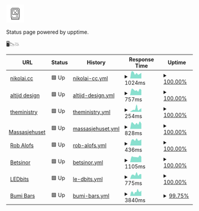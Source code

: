 ![Sad Computer](https://raw.githubusercontent.com/nikolai-cc/upp/master/assets/sadcomputer.jpg)

Status page powered by upptime.

🖥📉💥

<!--start: status pages-->
<!-- This summary is generated by Upptime (https://github.com/upptime/upptime) -->
<!-- Do not edit this manually, your changes will be overwritten -->
<!-- prettier-ignore -->
| URL | Status | History | Response Time | Uptime |
| --- | ------ | ------- | ------------- | ------ |
| <img alt="" src="https://favicons.githubusercontent.com/www.nikolai.cc" height="13"> [nikolai.cc](https://www.nikolai.cc) | 🟩 Up | [nikolai-cc.yml](https://github.com/nikolai-cc/upp/commits/HEAD/history/nikolai-cc.yml) | <details><summary><img alt="Response time graph" src="./graphs/nikolai-cc/response-time-week.png" height="20"> 1024ms</summary><br><a href="https://nikolai-cc.github.io/upp/history/nikolai-cc"><img alt="Response time 893" src="https://img.shields.io/endpoint?url=https%3A%2F%2Fraw.githubusercontent.com%2Fnikolai-cc%2Fupp%2FHEAD%2Fapi%2Fnikolai-cc%2Fresponse-time.json"></a><br><a href="https://nikolai-cc.github.io/upp/history/nikolai-cc"><img alt="24-hour response time 900" src="https://img.shields.io/endpoint?url=https%3A%2F%2Fraw.githubusercontent.com%2Fnikolai-cc%2Fupp%2FHEAD%2Fapi%2Fnikolai-cc%2Fresponse-time-day.json"></a><br><a href="https://nikolai-cc.github.io/upp/history/nikolai-cc"><img alt="7-day response time 1024" src="https://img.shields.io/endpoint?url=https%3A%2F%2Fraw.githubusercontent.com%2Fnikolai-cc%2Fupp%2FHEAD%2Fapi%2Fnikolai-cc%2Fresponse-time-week.json"></a><br><a href="https://nikolai-cc.github.io/upp/history/nikolai-cc"><img alt="30-day response time 1017" src="https://img.shields.io/endpoint?url=https%3A%2F%2Fraw.githubusercontent.com%2Fnikolai-cc%2Fupp%2FHEAD%2Fapi%2Fnikolai-cc%2Fresponse-time-month.json"></a><br><a href="https://nikolai-cc.github.io/upp/history/nikolai-cc"><img alt="1-year response time 893" src="https://img.shields.io/endpoint?url=https%3A%2F%2Fraw.githubusercontent.com%2Fnikolai-cc%2Fupp%2FHEAD%2Fapi%2Fnikolai-cc%2Fresponse-time-year.json"></a></details> | <details><summary><a href="https://nikolai-cc.github.io/upp/history/nikolai-cc">100.00%</a></summary><a href="https://nikolai-cc.github.io/upp/history/nikolai-cc"><img alt="All-time uptime 97.70%" src="https://img.shields.io/endpoint?url=https%3A%2F%2Fraw.githubusercontent.com%2Fnikolai-cc%2Fupp%2FHEAD%2Fapi%2Fnikolai-cc%2Fuptime.json"></a><br><a href="https://nikolai-cc.github.io/upp/history/nikolai-cc"><img alt="24-hour uptime 100.00%" src="https://img.shields.io/endpoint?url=https%3A%2F%2Fraw.githubusercontent.com%2Fnikolai-cc%2Fupp%2FHEAD%2Fapi%2Fnikolai-cc%2Fuptime-day.json"></a><br><a href="https://nikolai-cc.github.io/upp/history/nikolai-cc"><img alt="7-day uptime 100.00%" src="https://img.shields.io/endpoint?url=https%3A%2F%2Fraw.githubusercontent.com%2Fnikolai-cc%2Fupp%2FHEAD%2Fapi%2Fnikolai-cc%2Fuptime-week.json"></a><br><a href="https://nikolai-cc.github.io/upp/history/nikolai-cc"><img alt="30-day uptime 100.00%" src="https://img.shields.io/endpoint?url=https%3A%2F%2Fraw.githubusercontent.com%2Fnikolai-cc%2Fupp%2FHEAD%2Fapi%2Fnikolai-cc%2Fuptime-month.json"></a><br><a href="https://nikolai-cc.github.io/upp/history/nikolai-cc"><img alt="1-year uptime 97.70%" src="https://img.shields.io/endpoint?url=https%3A%2F%2Fraw.githubusercontent.com%2Fnikolai-cc%2Fupp%2FHEAD%2Fapi%2Fnikolai-cc%2Fuptime-year.json"></a></details>
| <img alt="" src="https://favicons.githubusercontent.com/www.altijd.design" height="13"> [altijd design](https://www.altijd.design) | 🟩 Up | [altijd-design.yml](https://github.com/nikolai-cc/upp/commits/HEAD/history/altijd-design.yml) | <details><summary><img alt="Response time graph" src="./graphs/altijd-design/response-time-week.png" height="20"> 757ms</summary><br><a href="https://nikolai-cc.github.io/upp/history/altijd-design"><img alt="Response time 687" src="https://img.shields.io/endpoint?url=https%3A%2F%2Fraw.githubusercontent.com%2Fnikolai-cc%2Fupp%2FHEAD%2Fapi%2Faltijd-design%2Fresponse-time.json"></a><br><a href="https://nikolai-cc.github.io/upp/history/altijd-design"><img alt="24-hour response time 564" src="https://img.shields.io/endpoint?url=https%3A%2F%2Fraw.githubusercontent.com%2Fnikolai-cc%2Fupp%2FHEAD%2Fapi%2Faltijd-design%2Fresponse-time-day.json"></a><br><a href="https://nikolai-cc.github.io/upp/history/altijd-design"><img alt="7-day response time 757" src="https://img.shields.io/endpoint?url=https%3A%2F%2Fraw.githubusercontent.com%2Fnikolai-cc%2Fupp%2FHEAD%2Fapi%2Faltijd-design%2Fresponse-time-week.json"></a><br><a href="https://nikolai-cc.github.io/upp/history/altijd-design"><img alt="30-day response time 819" src="https://img.shields.io/endpoint?url=https%3A%2F%2Fraw.githubusercontent.com%2Fnikolai-cc%2Fupp%2FHEAD%2Fapi%2Faltijd-design%2Fresponse-time-month.json"></a><br><a href="https://nikolai-cc.github.io/upp/history/altijd-design"><img alt="1-year response time 687" src="https://img.shields.io/endpoint?url=https%3A%2F%2Fraw.githubusercontent.com%2Fnikolai-cc%2Fupp%2FHEAD%2Fapi%2Faltijd-design%2Fresponse-time-year.json"></a></details> | <details><summary><a href="https://nikolai-cc.github.io/upp/history/altijd-design">100.00%</a></summary><a href="https://nikolai-cc.github.io/upp/history/altijd-design"><img alt="All-time uptime 99.96%" src="https://img.shields.io/endpoint?url=https%3A%2F%2Fraw.githubusercontent.com%2Fnikolai-cc%2Fupp%2FHEAD%2Fapi%2Faltijd-design%2Fuptime.json"></a><br><a href="https://nikolai-cc.github.io/upp/history/altijd-design"><img alt="24-hour uptime 100.00%" src="https://img.shields.io/endpoint?url=https%3A%2F%2Fraw.githubusercontent.com%2Fnikolai-cc%2Fupp%2FHEAD%2Fapi%2Faltijd-design%2Fuptime-day.json"></a><br><a href="https://nikolai-cc.github.io/upp/history/altijd-design"><img alt="7-day uptime 100.00%" src="https://img.shields.io/endpoint?url=https%3A%2F%2Fraw.githubusercontent.com%2Fnikolai-cc%2Fupp%2FHEAD%2Fapi%2Faltijd-design%2Fuptime-week.json"></a><br><a href="https://nikolai-cc.github.io/upp/history/altijd-design"><img alt="30-day uptime 100.00%" src="https://img.shields.io/endpoint?url=https%3A%2F%2Fraw.githubusercontent.com%2Fnikolai-cc%2Fupp%2FHEAD%2Fapi%2Faltijd-design%2Fuptime-month.json"></a><br><a href="https://nikolai-cc.github.io/upp/history/altijd-design"><img alt="1-year uptime 99.96%" src="https://img.shields.io/endpoint?url=https%3A%2F%2Fraw.githubusercontent.com%2Fnikolai-cc%2Fupp%2FHEAD%2Fapi%2Faltijd-design%2Fuptime-year.json"></a></details>
| <img alt="" src="https://favicons.githubusercontent.com/www.theministry.co" height="13"> [theministry](https://www.theministry.co) | 🟩 Up | [theministry.yml](https://github.com/nikolai-cc/upp/commits/HEAD/history/theministry.yml) | <details><summary><img alt="Response time graph" src="./graphs/theministry/response-time-week.png" height="20"> 254ms</summary><br><a href="https://nikolai-cc.github.io/upp/history/theministry"><img alt="Response time 249" src="https://img.shields.io/endpoint?url=https%3A%2F%2Fraw.githubusercontent.com%2Fnikolai-cc%2Fupp%2FHEAD%2Fapi%2Ftheministry%2Fresponse-time.json"></a><br><a href="https://nikolai-cc.github.io/upp/history/theministry"><img alt="24-hour response time 94" src="https://img.shields.io/endpoint?url=https%3A%2F%2Fraw.githubusercontent.com%2Fnikolai-cc%2Fupp%2FHEAD%2Fapi%2Ftheministry%2Fresponse-time-day.json"></a><br><a href="https://nikolai-cc.github.io/upp/history/theministry"><img alt="7-day response time 254" src="https://img.shields.io/endpoint?url=https%3A%2F%2Fraw.githubusercontent.com%2Fnikolai-cc%2Fupp%2FHEAD%2Fapi%2Ftheministry%2Fresponse-time-week.json"></a><br><a href="https://nikolai-cc.github.io/upp/history/theministry"><img alt="30-day response time 352" src="https://img.shields.io/endpoint?url=https%3A%2F%2Fraw.githubusercontent.com%2Fnikolai-cc%2Fupp%2FHEAD%2Fapi%2Ftheministry%2Fresponse-time-month.json"></a><br><a href="https://nikolai-cc.github.io/upp/history/theministry"><img alt="1-year response time 249" src="https://img.shields.io/endpoint?url=https%3A%2F%2Fraw.githubusercontent.com%2Fnikolai-cc%2Fupp%2FHEAD%2Fapi%2Ftheministry%2Fresponse-time-year.json"></a></details> | <details><summary><a href="https://nikolai-cc.github.io/upp/history/theministry">100.00%</a></summary><a href="https://nikolai-cc.github.io/upp/history/theministry"><img alt="All-time uptime 99.94%" src="https://img.shields.io/endpoint?url=https%3A%2F%2Fraw.githubusercontent.com%2Fnikolai-cc%2Fupp%2FHEAD%2Fapi%2Ftheministry%2Fuptime.json"></a><br><a href="https://nikolai-cc.github.io/upp/history/theministry"><img alt="24-hour uptime 100.00%" src="https://img.shields.io/endpoint?url=https%3A%2F%2Fraw.githubusercontent.com%2Fnikolai-cc%2Fupp%2FHEAD%2Fapi%2Ftheministry%2Fuptime-day.json"></a><br><a href="https://nikolai-cc.github.io/upp/history/theministry"><img alt="7-day uptime 100.00%" src="https://img.shields.io/endpoint?url=https%3A%2F%2Fraw.githubusercontent.com%2Fnikolai-cc%2Fupp%2FHEAD%2Fapi%2Ftheministry%2Fuptime-week.json"></a><br><a href="https://nikolai-cc.github.io/upp/history/theministry"><img alt="30-day uptime 100.00%" src="https://img.shields.io/endpoint?url=https%3A%2F%2Fraw.githubusercontent.com%2Fnikolai-cc%2Fupp%2FHEAD%2Fapi%2Ftheministry%2Fuptime-month.json"></a><br><a href="https://nikolai-cc.github.io/upp/history/theministry"><img alt="1-year uptime 99.94%" src="https://img.shields.io/endpoint?url=https%3A%2F%2Fraw.githubusercontent.com%2Fnikolai-cc%2Fupp%2FHEAD%2Fapi%2Ftheministry%2Fuptime-year.json"></a></details>
| <img alt="" src="https://favicons.githubusercontent.com/www.massasjehuset.nl" height="13"> [Massasjehuset](https://www.massasjehuset.nl) | 🟩 Up | [massasjehuset.yml](https://github.com/nikolai-cc/upp/commits/HEAD/history/massasjehuset.yml) | <details><summary><img alt="Response time graph" src="./graphs/massasjehuset/response-time-week.png" height="20"> 828ms</summary><br><a href="https://nikolai-cc.github.io/upp/history/massasjehuset"><img alt="Response time 763" src="https://img.shields.io/endpoint?url=https%3A%2F%2Fraw.githubusercontent.com%2Fnikolai-cc%2Fupp%2FHEAD%2Fapi%2Fmassasjehuset%2Fresponse-time.json"></a><br><a href="https://nikolai-cc.github.io/upp/history/massasjehuset"><img alt="24-hour response time 679" src="https://img.shields.io/endpoint?url=https%3A%2F%2Fraw.githubusercontent.com%2Fnikolai-cc%2Fupp%2FHEAD%2Fapi%2Fmassasjehuset%2Fresponse-time-day.json"></a><br><a href="https://nikolai-cc.github.io/upp/history/massasjehuset"><img alt="7-day response time 828" src="https://img.shields.io/endpoint?url=https%3A%2F%2Fraw.githubusercontent.com%2Fnikolai-cc%2Fupp%2FHEAD%2Fapi%2Fmassasjehuset%2Fresponse-time-week.json"></a><br><a href="https://nikolai-cc.github.io/upp/history/massasjehuset"><img alt="30-day response time 885" src="https://img.shields.io/endpoint?url=https%3A%2F%2Fraw.githubusercontent.com%2Fnikolai-cc%2Fupp%2FHEAD%2Fapi%2Fmassasjehuset%2Fresponse-time-month.json"></a><br><a href="https://nikolai-cc.github.io/upp/history/massasjehuset"><img alt="1-year response time 763" src="https://img.shields.io/endpoint?url=https%3A%2F%2Fraw.githubusercontent.com%2Fnikolai-cc%2Fupp%2FHEAD%2Fapi%2Fmassasjehuset%2Fresponse-time-year.json"></a></details> | <details><summary><a href="https://nikolai-cc.github.io/upp/history/massasjehuset">100.00%</a></summary><a href="https://nikolai-cc.github.io/upp/history/massasjehuset"><img alt="All-time uptime 99.95%" src="https://img.shields.io/endpoint?url=https%3A%2F%2Fraw.githubusercontent.com%2Fnikolai-cc%2Fupp%2FHEAD%2Fapi%2Fmassasjehuset%2Fuptime.json"></a><br><a href="https://nikolai-cc.github.io/upp/history/massasjehuset"><img alt="24-hour uptime 100.00%" src="https://img.shields.io/endpoint?url=https%3A%2F%2Fraw.githubusercontent.com%2Fnikolai-cc%2Fupp%2FHEAD%2Fapi%2Fmassasjehuset%2Fuptime-day.json"></a><br><a href="https://nikolai-cc.github.io/upp/history/massasjehuset"><img alt="7-day uptime 100.00%" src="https://img.shields.io/endpoint?url=https%3A%2F%2Fraw.githubusercontent.com%2Fnikolai-cc%2Fupp%2FHEAD%2Fapi%2Fmassasjehuset%2Fuptime-week.json"></a><br><a href="https://nikolai-cc.github.io/upp/history/massasjehuset"><img alt="30-day uptime 100.00%" src="https://img.shields.io/endpoint?url=https%3A%2F%2Fraw.githubusercontent.com%2Fnikolai-cc%2Fupp%2FHEAD%2Fapi%2Fmassasjehuset%2Fuptime-month.json"></a><br><a href="https://nikolai-cc.github.io/upp/history/massasjehuset"><img alt="1-year uptime 99.95%" src="https://img.shields.io/endpoint?url=https%3A%2F%2Fraw.githubusercontent.com%2Fnikolai-cc%2Fupp%2FHEAD%2Fapi%2Fmassasjehuset%2Fuptime-year.json"></a></details>
| <img alt="" src="https://favicons.githubusercontent.com/www.robalofs.nl" height="13"> [Rob Alofs](http://www.robalofs.nl) | 🟩 Up | [rob-alofs.yml](https://github.com/nikolai-cc/upp/commits/HEAD/history/rob-alofs.yml) | <details><summary><img alt="Response time graph" src="./graphs/rob-alofs/response-time-week.png" height="20"> 436ms</summary><br><a href="https://nikolai-cc.github.io/upp/history/rob-alofs"><img alt="Response time 430" src="https://img.shields.io/endpoint?url=https%3A%2F%2Fraw.githubusercontent.com%2Fnikolai-cc%2Fupp%2FHEAD%2Fapi%2Frob-alofs%2Fresponse-time.json"></a><br><a href="https://nikolai-cc.github.io/upp/history/rob-alofs"><img alt="24-hour response time 360" src="https://img.shields.io/endpoint?url=https%3A%2F%2Fraw.githubusercontent.com%2Fnikolai-cc%2Fupp%2FHEAD%2Fapi%2Frob-alofs%2Fresponse-time-day.json"></a><br><a href="https://nikolai-cc.github.io/upp/history/rob-alofs"><img alt="7-day response time 436" src="https://img.shields.io/endpoint?url=https%3A%2F%2Fraw.githubusercontent.com%2Fnikolai-cc%2Fupp%2FHEAD%2Fapi%2Frob-alofs%2Fresponse-time-week.json"></a><br><a href="https://nikolai-cc.github.io/upp/history/rob-alofs"><img alt="30-day response time 489" src="https://img.shields.io/endpoint?url=https%3A%2F%2Fraw.githubusercontent.com%2Fnikolai-cc%2Fupp%2FHEAD%2Fapi%2Frob-alofs%2Fresponse-time-month.json"></a><br><a href="https://nikolai-cc.github.io/upp/history/rob-alofs"><img alt="1-year response time 430" src="https://img.shields.io/endpoint?url=https%3A%2F%2Fraw.githubusercontent.com%2Fnikolai-cc%2Fupp%2FHEAD%2Fapi%2Frob-alofs%2Fresponse-time-year.json"></a></details> | <details><summary><a href="https://nikolai-cc.github.io/upp/history/rob-alofs">100.00%</a></summary><a href="https://nikolai-cc.github.io/upp/history/rob-alofs"><img alt="All-time uptime 99.92%" src="https://img.shields.io/endpoint?url=https%3A%2F%2Fraw.githubusercontent.com%2Fnikolai-cc%2Fupp%2FHEAD%2Fapi%2Frob-alofs%2Fuptime.json"></a><br><a href="https://nikolai-cc.github.io/upp/history/rob-alofs"><img alt="24-hour uptime 100.00%" src="https://img.shields.io/endpoint?url=https%3A%2F%2Fraw.githubusercontent.com%2Fnikolai-cc%2Fupp%2FHEAD%2Fapi%2Frob-alofs%2Fuptime-day.json"></a><br><a href="https://nikolai-cc.github.io/upp/history/rob-alofs"><img alt="7-day uptime 100.00%" src="https://img.shields.io/endpoint?url=https%3A%2F%2Fraw.githubusercontent.com%2Fnikolai-cc%2Fupp%2FHEAD%2Fapi%2Frob-alofs%2Fuptime-week.json"></a><br><a href="https://nikolai-cc.github.io/upp/history/rob-alofs"><img alt="30-day uptime 100.00%" src="https://img.shields.io/endpoint?url=https%3A%2F%2Fraw.githubusercontent.com%2Fnikolai-cc%2Fupp%2FHEAD%2Fapi%2Frob-alofs%2Fuptime-month.json"></a><br><a href="https://nikolai-cc.github.io/upp/history/rob-alofs"><img alt="1-year uptime 99.92%" src="https://img.shields.io/endpoint?url=https%3A%2F%2Fraw.githubusercontent.com%2Fnikolai-cc%2Fupp%2FHEAD%2Fapi%2Frob-alofs%2Fuptime-year.json"></a></details>
| <img alt="" src="https://favicons.githubusercontent.com/www.betsinor.fr" height="13"> [Betsinor](https://www.betsinor.fr) | 🟩 Up | [betsinor.yml](https://github.com/nikolai-cc/upp/commits/HEAD/history/betsinor.yml) | <details><summary><img alt="Response time graph" src="./graphs/betsinor/response-time-week.png" height="20"> 1105ms</summary><br><a href="https://nikolai-cc.github.io/upp/history/betsinor"><img alt="Response time 1008" src="https://img.shields.io/endpoint?url=https%3A%2F%2Fraw.githubusercontent.com%2Fnikolai-cc%2Fupp%2FHEAD%2Fapi%2Fbetsinor%2Fresponse-time.json"></a><br><a href="https://nikolai-cc.github.io/upp/history/betsinor"><img alt="24-hour response time 893" src="https://img.shields.io/endpoint?url=https%3A%2F%2Fraw.githubusercontent.com%2Fnikolai-cc%2Fupp%2FHEAD%2Fapi%2Fbetsinor%2Fresponse-time-day.json"></a><br><a href="https://nikolai-cc.github.io/upp/history/betsinor"><img alt="7-day response time 1105" src="https://img.shields.io/endpoint?url=https%3A%2F%2Fraw.githubusercontent.com%2Fnikolai-cc%2Fupp%2FHEAD%2Fapi%2Fbetsinor%2Fresponse-time-week.json"></a><br><a href="https://nikolai-cc.github.io/upp/history/betsinor"><img alt="30-day response time 1123" src="https://img.shields.io/endpoint?url=https%3A%2F%2Fraw.githubusercontent.com%2Fnikolai-cc%2Fupp%2FHEAD%2Fapi%2Fbetsinor%2Fresponse-time-month.json"></a><br><a href="https://nikolai-cc.github.io/upp/history/betsinor"><img alt="1-year response time 1008" src="https://img.shields.io/endpoint?url=https%3A%2F%2Fraw.githubusercontent.com%2Fnikolai-cc%2Fupp%2FHEAD%2Fapi%2Fbetsinor%2Fresponse-time-year.json"></a></details> | <details><summary><a href="https://nikolai-cc.github.io/upp/history/betsinor">100.00%</a></summary><a href="https://nikolai-cc.github.io/upp/history/betsinor"><img alt="All-time uptime 100.00%" src="https://img.shields.io/endpoint?url=https%3A%2F%2Fraw.githubusercontent.com%2Fnikolai-cc%2Fupp%2FHEAD%2Fapi%2Fbetsinor%2Fuptime.json"></a><br><a href="https://nikolai-cc.github.io/upp/history/betsinor"><img alt="24-hour uptime 100.00%" src="https://img.shields.io/endpoint?url=https%3A%2F%2Fraw.githubusercontent.com%2Fnikolai-cc%2Fupp%2FHEAD%2Fapi%2Fbetsinor%2Fuptime-day.json"></a><br><a href="https://nikolai-cc.github.io/upp/history/betsinor"><img alt="7-day uptime 100.00%" src="https://img.shields.io/endpoint?url=https%3A%2F%2Fraw.githubusercontent.com%2Fnikolai-cc%2Fupp%2FHEAD%2Fapi%2Fbetsinor%2Fuptime-week.json"></a><br><a href="https://nikolai-cc.github.io/upp/history/betsinor"><img alt="30-day uptime 100.00%" src="https://img.shields.io/endpoint?url=https%3A%2F%2Fraw.githubusercontent.com%2Fnikolai-cc%2Fupp%2FHEAD%2Fapi%2Fbetsinor%2Fuptime-month.json"></a><br><a href="https://nikolai-cc.github.io/upp/history/betsinor"><img alt="1-year uptime 100.00%" src="https://img.shields.io/endpoint?url=https%3A%2F%2Fraw.githubusercontent.com%2Fnikolai-cc%2Fupp%2FHEAD%2Fapi%2Fbetsinor%2Fuptime-year.json"></a></details>
| <img alt="" src="https://favicons.githubusercontent.com/www.ledbits.eu" height="13"> [LEDbits](https://www.ledbits.eu) | 🟩 Up | [le-dbits.yml](https://github.com/nikolai-cc/upp/commits/HEAD/history/le-dbits.yml) | <details><summary><img alt="Response time graph" src="./graphs/le-dbits/response-time-week.png" height="20"> 775ms</summary><br><a href="https://nikolai-cc.github.io/upp/history/le-dbits"><img alt="Response time 649" src="https://img.shields.io/endpoint?url=https%3A%2F%2Fraw.githubusercontent.com%2Fnikolai-cc%2Fupp%2FHEAD%2Fapi%2Fle-dbits%2Fresponse-time.json"></a><br><a href="https://nikolai-cc.github.io/upp/history/le-dbits"><img alt="24-hour response time 566" src="https://img.shields.io/endpoint?url=https%3A%2F%2Fraw.githubusercontent.com%2Fnikolai-cc%2Fupp%2FHEAD%2Fapi%2Fle-dbits%2Fresponse-time-day.json"></a><br><a href="https://nikolai-cc.github.io/upp/history/le-dbits"><img alt="7-day response time 775" src="https://img.shields.io/endpoint?url=https%3A%2F%2Fraw.githubusercontent.com%2Fnikolai-cc%2Fupp%2FHEAD%2Fapi%2Fle-dbits%2Fresponse-time-week.json"></a><br><a href="https://nikolai-cc.github.io/upp/history/le-dbits"><img alt="30-day response time 743" src="https://img.shields.io/endpoint?url=https%3A%2F%2Fraw.githubusercontent.com%2Fnikolai-cc%2Fupp%2FHEAD%2Fapi%2Fle-dbits%2Fresponse-time-month.json"></a><br><a href="https://nikolai-cc.github.io/upp/history/le-dbits"><img alt="1-year response time 649" src="https://img.shields.io/endpoint?url=https%3A%2F%2Fraw.githubusercontent.com%2Fnikolai-cc%2Fupp%2FHEAD%2Fapi%2Fle-dbits%2Fresponse-time-year.json"></a></details> | <details><summary><a href="https://nikolai-cc.github.io/upp/history/le-dbits">100.00%</a></summary><a href="https://nikolai-cc.github.io/upp/history/le-dbits"><img alt="All-time uptime 99.92%" src="https://img.shields.io/endpoint?url=https%3A%2F%2Fraw.githubusercontent.com%2Fnikolai-cc%2Fupp%2FHEAD%2Fapi%2Fle-dbits%2Fuptime.json"></a><br><a href="https://nikolai-cc.github.io/upp/history/le-dbits"><img alt="24-hour uptime 100.00%" src="https://img.shields.io/endpoint?url=https%3A%2F%2Fraw.githubusercontent.com%2Fnikolai-cc%2Fupp%2FHEAD%2Fapi%2Fle-dbits%2Fuptime-day.json"></a><br><a href="https://nikolai-cc.github.io/upp/history/le-dbits"><img alt="7-day uptime 100.00%" src="https://img.shields.io/endpoint?url=https%3A%2F%2Fraw.githubusercontent.com%2Fnikolai-cc%2Fupp%2FHEAD%2Fapi%2Fle-dbits%2Fuptime-week.json"></a><br><a href="https://nikolai-cc.github.io/upp/history/le-dbits"><img alt="30-day uptime 100.00%" src="https://img.shields.io/endpoint?url=https%3A%2F%2Fraw.githubusercontent.com%2Fnikolai-cc%2Fupp%2FHEAD%2Fapi%2Fle-dbits%2Fuptime-month.json"></a><br><a href="https://nikolai-cc.github.io/upp/history/le-dbits"><img alt="1-year uptime 99.92%" src="https://img.shields.io/endpoint?url=https%3A%2F%2Fraw.githubusercontent.com%2Fnikolai-cc%2Fupp%2FHEAD%2Fapi%2Fle-dbits%2Fuptime-year.json"></a></details>
| <img alt="" src="https://favicons.githubusercontent.com/www.bumibars.nl" height="13"> [Bumi Bars](https://www.bumibars.nl) | 🟩 Up | [bumi-bars.yml](https://github.com/nikolai-cc/upp/commits/HEAD/history/bumi-bars.yml) | <details><summary><img alt="Response time graph" src="./graphs/bumi-bars/response-time-week.png" height="20"> 3840ms</summary><br><a href="https://nikolai-cc.github.io/upp/history/bumi-bars"><img alt="Response time 3100" src="https://img.shields.io/endpoint?url=https%3A%2F%2Fraw.githubusercontent.com%2Fnikolai-cc%2Fupp%2FHEAD%2Fapi%2Fbumi-bars%2Fresponse-time.json"></a><br><a href="https://nikolai-cc.github.io/upp/history/bumi-bars"><img alt="24-hour response time 3384" src="https://img.shields.io/endpoint?url=https%3A%2F%2Fraw.githubusercontent.com%2Fnikolai-cc%2Fupp%2FHEAD%2Fapi%2Fbumi-bars%2Fresponse-time-day.json"></a><br><a href="https://nikolai-cc.github.io/upp/history/bumi-bars"><img alt="7-day response time 3840" src="https://img.shields.io/endpoint?url=https%3A%2F%2Fraw.githubusercontent.com%2Fnikolai-cc%2Fupp%2FHEAD%2Fapi%2Fbumi-bars%2Fresponse-time-week.json"></a><br><a href="https://nikolai-cc.github.io/upp/history/bumi-bars"><img alt="30-day response time 3644" src="https://img.shields.io/endpoint?url=https%3A%2F%2Fraw.githubusercontent.com%2Fnikolai-cc%2Fupp%2FHEAD%2Fapi%2Fbumi-bars%2Fresponse-time-month.json"></a><br><a href="https://nikolai-cc.github.io/upp/history/bumi-bars"><img alt="1-year response time 3100" src="https://img.shields.io/endpoint?url=https%3A%2F%2Fraw.githubusercontent.com%2Fnikolai-cc%2Fupp%2FHEAD%2Fapi%2Fbumi-bars%2Fresponse-time-year.json"></a></details> | <details><summary><a href="https://nikolai-cc.github.io/upp/history/bumi-bars">99.75%</a></summary><a href="https://nikolai-cc.github.io/upp/history/bumi-bars"><img alt="All-time uptime 99.87%" src="https://img.shields.io/endpoint?url=https%3A%2F%2Fraw.githubusercontent.com%2Fnikolai-cc%2Fupp%2FHEAD%2Fapi%2Fbumi-bars%2Fuptime.json"></a><br><a href="https://nikolai-cc.github.io/upp/history/bumi-bars"><img alt="24-hour uptime 100.00%" src="https://img.shields.io/endpoint?url=https%3A%2F%2Fraw.githubusercontent.com%2Fnikolai-cc%2Fupp%2FHEAD%2Fapi%2Fbumi-bars%2Fuptime-day.json"></a><br><a href="https://nikolai-cc.github.io/upp/history/bumi-bars"><img alt="7-day uptime 99.75%" src="https://img.shields.io/endpoint?url=https%3A%2F%2Fraw.githubusercontent.com%2Fnikolai-cc%2Fupp%2FHEAD%2Fapi%2Fbumi-bars%2Fuptime-week.json"></a><br><a href="https://nikolai-cc.github.io/upp/history/bumi-bars"><img alt="30-day uptime 99.90%" src="https://img.shields.io/endpoint?url=https%3A%2F%2Fraw.githubusercontent.com%2Fnikolai-cc%2Fupp%2FHEAD%2Fapi%2Fbumi-bars%2Fuptime-month.json"></a><br><a href="https://nikolai-cc.github.io/upp/history/bumi-bars"><img alt="1-year uptime 99.87%" src="https://img.shields.io/endpoint?url=https%3A%2F%2Fraw.githubusercontent.com%2Fnikolai-cc%2Fupp%2FHEAD%2Fapi%2Fbumi-bars%2Fuptime-year.json"></a></details>

<!--end: status pages-->
